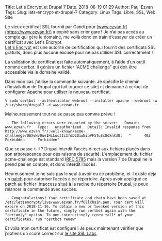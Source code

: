 Title: Let's Encrypt et Drupal 7
Date: 2018-08-19 01:29
Author: Paul Ezvan
Tags: 
Slug: lets-encrypt-et-drupal-7
Category: Linux
Tags: Libre, SSL, Web, Site

Le vieux certificat SSL fournit par Gandi pour
[www.ezvan.fr](https://www.ezvan.fr/) a expiré sans crier gare ! Je n’ai
pas accès au compte qui gère le domaine, me voilà donc en train
d’essayer de créer un certificat avec Let's Encrypt.  
[Let's Encrypt](https://letsencrypt.org/) est une autorité de
certification qui fournit des certificats SSL gratuits, donc plus aucune
excuse pour ne pas utiliser SSL correctement !  

La validation du certificat est faite automatiquement, à l’aide d’un
outil nommé cerbot. Il génère un fichier “ACME challenge” qui doit être
accessible via le domaine validé.  

Dans mon cas j’utilise la commande suivante. Je spécifie le chemin
d’installation de Drupal (qui fait tourner ce site) et demande à cerbot
de configurer Apache pour utiliser le nouveau certificat.

    % sudo certbot --authenticator webroot --installer apache --webroot -w /usr/share/drupal7 -d www.ezvan.fr

Malheureusement tout ne se passe pas comme prévu !

     - The following errors were reported by the server:   Domain: www.ezvan.fr   Type:   unauthorized   Detail: Invalid response from   http://www.ezvan.fr/.well-known/acme-challenge/UWXvHv0ueIHLLooJIcIfdD2OiuNipVF5TuSc0dXnXd0:   "      403 Forbidden      Forbidden"

Que se passe-t-il ? Drupal interdit l’accès direct aux fichiers placés
dans son arborescence pour des raisons de sécurité. L’emplacement du
fichier acme-challenge est standard ([RFC
5785](https://tools.ietf.org/html/rfc5785) mais la version 7 de Drupal
ne la prend pas en compte, et donc interdit l’accès.  

Heureusement je ne suis pas le seul à avoir eu ce problème, et il existe
déjà un [patch](https://www.drupal.org/project/drupal/issues/2847325)
pour autoriser l’accès à ce répertoire. Après avoir appliqué ce patch au
fichier .htaccess situé à la racine du répertoire Drupal, je peux
relancer la commande avec succès.

     - Congratulations! Your certificate and chain have been saved at   /etc/letsencrypt/live/www.ezvan.fr/fullchain.pem. Your cert will   expire on 2018-11-16. To obtain a new or tweaked version of this   certificate in the future, simply run certbot again with the   "certonly" option. To non-interactively renew *all* of your   certificates, run "certbot renew"

Et voilà mon certificat est configuré ! Je peux maintenant vérifier que
j’obtiens un score correct sur [le site SSL
Labs](https://www.ssllabs.com/ssltest/analyze.html?d=www.ezvan.fr).
